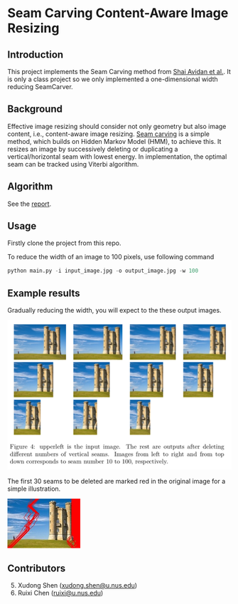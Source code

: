 # Seam Carving Content-Aware Image Resizing

## Introduction

This project implements the Seam Carving method from [Shai Avidan et al.](https://perso.crans.org/frenoy/matlab2012/seamcarving.pdf). It is only a class project so we only implemented a one-dimensional width reducing SeamCarver.

## Background

Effective image resizing should consider not only geometry but also image content, i.e., content-aware image resizing. [Seam carving](https://perso.crans.org/frenoy/matlab2012/seamcarving.pdf)  is a simple method, which builds on Hidden Markov Model (HMM), to achieve this. It resizes an image by successively deleting or duplicating a vertical/horizontal seam with lowest energy. In implementation, the optimal seam can be tracked using Viterbi algorithm. 

## Algorithm

See the [report](https://github.com/XudongOliverShen/SeamCarver/blob/master/Report.pdf).

## Usage

Firstly clone the project from this repo.

To reduce the width of an image to 100 pixels, use following command

```python
python main.py -i input_image.jpg -o output_image.jpg -w 100
```

## Example results

Gradually reducing the width, you will expect to the these output images.

![avatar](https://github.com/XudongOliverShen/SeamCarver/blob/master/images/example1.png)

The first 30 seams to be deleted are marked red in the original image for a simple illustration.

![avatar](https://github.com/XudongOliverShen/SeamCarver/blob/master/images/seams_30.jpg)

## Contributors

5. Xudong Shen (xudong.shen@u.nus.edu)
2. Ruixi Chen (ruixi@u.nus.edu)
